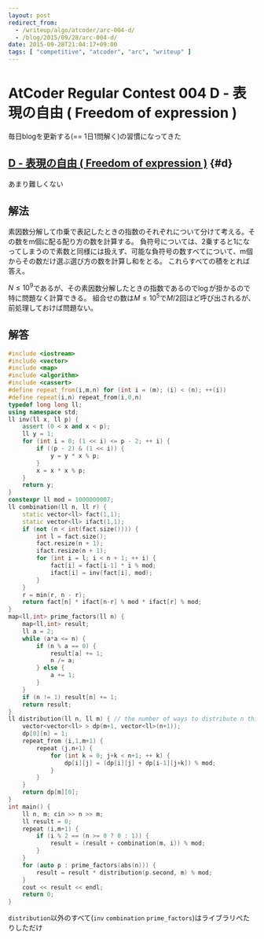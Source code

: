 ```yaml
---
layout: post
redirect_from:
  - /writeup/algo/atcoder/arc-004-d/
  - /blog/2015/09/28/arc-004-d/
date: 2015-09-28T21:04:17+09:00
tags: [ "competitive", "atcoder", "arc", "writeup" ]
---
```


# AtCoder Regular Contest 004 D - 表現の自由 ( Freedom of expression )

毎日blogを更新する(== 1日1問解く)の習慣になってきた

<!-- more -->

## [D - 表現の自由 ( Freedom of expression )](https://beta.atcoder.jp/contests/arc004/tasks/arc004_4) {#d}

あまり難しくない

## 解法

素因数分解して巾乗で表記したときの指数のそれぞれについて分けて考える。その数をm個に配る配り方の数を計算する。
負符号については、2乗すると1になってしまうので素数と同様には扱えず、可能な負符号の数すべてについて、m個からその数だけ選ぶ選び方の数を計算し和をとる。
これらすべての積をとれば答え。

$N \le 10^9$であるが、その素因数分解したときの指数であるので$\log$が掛かるので特に問題なく計算できる。
組合せの数は$M \le 10^5$で$M/2$回ほど呼び出されるが、前処理しておけば問題ない。

## 解答

``` c++
#include <iostream>
#include <vector>
#include <map>
#include <algorithm>
#include <cassert>
#define repeat_from(i,m,n) for (int i = (m); (i) < (n); ++(i))
#define repeat(i,n) repeat_from(i,0,n)
typedef long long ll;
using namespace std;
ll inv(ll x, ll p) {
    assert (0 < x and x < p);
    ll y = 1;
    for (int i = 0; (1 << i) <= p - 2; ++ i) {
        if ((p - 2) & (1 << i)) {
            y = y * x % p;
        }
        x = x * x % p;
    }
    return y;
}
constexpr ll mod = 1000000007;
ll combination(ll n, ll r) {
    static vector<ll> fact(1,1);
    static vector<ll> ifact(1,1);
    if (not (n < int(fact.size()))) {
        int l = fact.size();
        fact.resize(n + 1);
        ifact.resize(n + 1);
        for (int i = l; i < n + 1; ++ i) {
            fact[i] = fact[i-1] * i % mod;
            ifact[i] = inv(fact[i], mod);
        }
    }
    r = min(r, n - r);
    return fact[n] * ifact[n-r] % mod * ifact[r] % mod;
}
map<ll,int> prime_factors(ll n) {
    map<ll,int> result;
    ll a = 2;
    while (a*a <= n) {
        if (n % a == 0) {
            result[a] += 1;
            n /= a;
        } else {
            a += 1;
        }
    }
    if (n != 1) result[n] += 1;
    return result;
}
ll distribution(ll n, ll m) { // the number of ways to distribute n things to m-elements sequence
    vector<vector<ll> > dp(m+1, vector<ll>(n+1));
    dp[0][n] = 1;
    repeat_from (i,1,m+1) {
        repeat (j,n+1) {
            for (int k = 0; j+k < n+1; ++ k) {
                dp[i][j] = (dp[i][j] + dp[i-1][j+k]) % mod;
            }
        }
    }
    return dp[m][0];
}
int main() {
    ll n, m; cin >> n >> m;
    ll result = 0;
    repeat (i,m+1) {
        if (i % 2 == (n >= 0 ? 0 : 1)) {
            result = (result + combination(m, i)) % mod;
        }
    }
    for (auto p : prime_factors(abs(n))) {
        result = result * distribution(p.second, m) % mod;
    }
    cout << result << endl;
    return 0;
}
```

`distribution`以外のすべて(`inv` `combination` `prime_factors`)はライブラリぺたりしただけ
